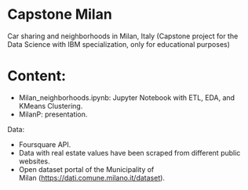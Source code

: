# Capstone Milan
Car sharing and neighborhoods in Milan, Italy (Capstone project for the Data Science with IBM specialization, only for educational purposes) 

# Content:
- Milan_neighborhoods.ipynb: Jupyter Notebook with ETL, EDA, and KMeans Clustering.
- MilanP: presentation.

Data:
- Foursquare API.
- Data with real estate values have been scraped from different public websites.
- Open dataset portal of the Municipality of Milan (https://dati.comune.milano.it/dataset).
